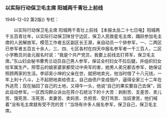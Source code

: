 ### 以实际行动保卫毛主席  阳城两千青壮上前线

1946-12-02
第2版()
专栏：

　　以实际行动保卫毛主席
    阳城两千青壮上前线
    【本报太岳二十七日电】阳城两千五百青壮年，以实际行动保卫陕甘宁边区，保卫人民救星毛主席，踊跃参加毛主席的人民解放军。模范工作者五区副区长王源，亲自动员一个排参军，一、二两区已参军者五百五十余人，三、四、七区各村在四天中报名参军者一千三百人，二区小学教员刘金元报名时说：“我是个共产党员，我要上前线去打蒋军，保卫毛主席。”东山妇会秘书曹秀兰动员自己男人参军，保证全村妇女不拉后腿，并组织妇女给军属生产。邢雪云的娘家婆家都受过中央军的害，她男人弟兄都去参军，她保证照顾两家的生活。李邱吴小坤的父亲在世，就把地卖光，他当时借了十八元钱，一年上利十八斗，上不起把地卖给债主，自己由债户变成佃户，逼得全家三十二年在外逃荒；现在抽回了自己的土地，又得牛一头，他说“自己的果实要自己去保”，因此自动参军。一区西沟群众诉出在蒋介石统治下的十大苦：剥削苦、支差苦、卖儿苦、饿死苦、冻死苦、卖妻苦、卖妈苦、负担苦、受打骂苦、当奴隶苦，他们喊着“没有毛主席就有受不完的苦！”当场有许多人报名参军，保卫自己，保卫毛主席。
